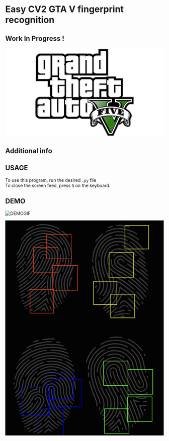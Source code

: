 # Easy CV2 GTA V fingerprint recognition

## Work In Progress !

![GTAVlogo](./Grand-Theft-Auto-V-GTA-5-Logo.png)

## Additional info

## USAGE

To use this program, run the desired `.py` file   
To close the screen feed, press `Q` on the keyboard.

## DEMO

![DEMOGIF](./DEMO.gif)

![DEMO_Thumbnail](./Thumbnail.png)

